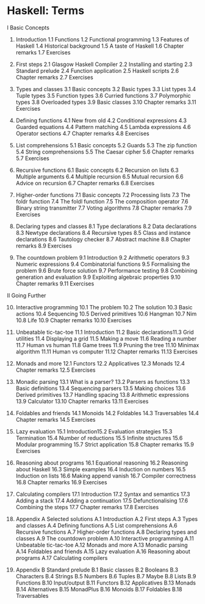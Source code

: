 # Haskell: Terms


I Basic Concepts

1. Introduction
1.1 Functions
1.2 Functional programming
1.3 Features of Haskell
1.4 Historical background
1.5 A taste of Haskell
1.6 Chapter remarks
1.7 Exercises

2. First steps
2.1 Glasgow Haskell Compiler
2.2 Installing and starting
2.3 Standard prelude
2.4 Function application
2.5 Haskell scripts
2.6 Chapter remarks
2.7 Exercises

3. Types and classes
3.1 Basic concepts
3.2 Basic types
3.3 List types
3.4 Tuple types
3.5 Function types
3.6 Curried functions
3.7 Polymorphic types
3.8 Overloaded types
3.9 Basic classes
3.10 Chapter remarks
3.11 Exercises

4. Defining functions
4.1 New from old
4.2 Conditional expressions
4.3 Guarded equations
4.4 Pattern matching
4.5 Lambda expressions
4.6 Operator sections
4.7 Chapter remarks
4.8 Exercises

5. List comprehensions
5.1 Basic concepts
5.2 Guards
5.3 The zip function
5.4 String comprehensions
5.5 The Caesar cipher
5.6 Chapter remarks
5.7 Exercises

6. Recursive functions
6.1 Basic concepts
6.2 Recursion on lists
6.3 Multiple arguments
6.4 Multiple recursion
6.5 Mutual recursion
6.6 Advice on recursion
6.7 Chapter remarks
6.8 Exercises

7. Higher-order functions
7.1 Basic concepts
7.2 Processing lists
7.3 The foldr function
7.4 The foldl function
7.5 The composition operator
7.6 Binary string transmitter
7.7 Voting algorithms
7.8 Chapter remarks
7.9 Exercises

8. Declaring types and classes
8.1 Type declarations
8.2 Data declarations
8.3 Newtype declarations
8.4 Recursive types
8.5 Class and instance declarations
8.6 Tautology checker
8.7 Abstract machine
8.8 Chapter remarks
8.9 Exercises

9. The countdown problem
9.1 Introduction
9.2 Arithmetic operators
9.3 Numeric expressions
9.4 Combinatorial functions
9.5 Formalising the problem
9.6 Brute force solution
9.7 Performance testing
9.8 Combining generation and evaluation
9.9 Exploiting algebraic properties
9.10 Chapter remarks
9.11 Exercises

II Going Further

10. Interactive programming
10.1 The problem
10.2 The solution
10.3 Basic actions
10.4 Sequencing
10.5 Derived primitives
10.6 Hangman
10.7 Nim
10.8 Life
10.9 Chapter remarks
10.10 Exercises

11. Unbeatable tic-tac-toe
11.1 Introduction
11.2 Basic declarations11.3 Grid utilities
11.4 Displaying a grid
11.5 Making a move
11.6 Reading a number
11.7 Human vs human
11.8 Game trees
11.9 Pruning the tree
11.10 Minimax algorithm
11.11 Human vs computer
11.12 Chapter remarks
11.13 Exercises

12. Monads and more
12.1 Functors
12.2 Applicatives
12.3 Monads
12.4 Chapter remarks
12.5 Exercises

13. Monadic parsing
13.1 What is a parser?
13.2 Parsers as functions
13.3 Basic definitions
13.4 Sequencing parsers
13.5 Making choices
13.6 Derived primitives
13.7 Handling spacing
13.8 Arithmetic expressions
13.9 Calculator
13.10 Chapter remarks
13.11 Exercises

14. Foldables and friends
14.1 Monoids
14.2 Foldables
14.3 Traversables
14.4 Chapter remarks
14.5 Exercises

15. Lazy evaluation
15.1 Introduction15.2 Evaluation strategies
15.3 Termination
15.4 Number of reductions
15.5 Infinite structures
15.6 Modular programming
15.7 Strict application
15.8 Chapter remarks
15.9 Exercises

16. Reasoning about programs
16.1 Equational reasoning
16.2 Reasoning about Haskell
16.3 Simple examples
16.4 Induction on numbers
16.5 Induction on lists
16.6 Making append vanish
16.7 Compiler correctness
16.8 Chapter remarks
16.9 Exercises

17. Calculating compilers
17.1 Introduction
17.2 Syntax and semantics
17.3 Adding a stack
17.4 Adding a continuation
17.5 Defunctionalising
17.6 Combining the steps
17.7 Chapter remarks
17.8 Exercises


18. Appendix A Selected solutions
A.1 Introduction
A.2 First steps
A.3 Types and classes
A.4 Defining functions
A.5 List comprehensions
A.6 Recursive functions
A.7 Higher-order functions
A.8 Declaring types and classes
A.9 The countdown problem
A.10 Interactive programming
A.11 Unbeatable tic-tac-toe
A.12 Monads and more
A.13 Monadic parsing
A.14 Foldables and friends
A.15 Lazy evaluation
A.16 Reasoning about programs
A.17 Calculating compilers

19. Appendix B Standard prelude
B.1 Basic classes
B.2 Booleans
B.3 Characters
B.4 Strings
B.5 Numbers
B.6 Tuples
B.7 Maybe
B.8 Lists
B.9 Functions
B.10 Input/output
B.11 Functors
B.12 Applicatives
B.13 Monads
B.14 Alternatives
B.15 MonadPlus
B.16 Monoids
B.17 Foldables
B.18 Traversables
